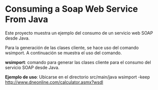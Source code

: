 # Consuming a Soap Web Service From Java

Este proyecto muestra un ejemplo del consumo de un servicio web SOAP desde Java. 

Para la generación de las clases cliente, se hace uso del comando wsimport. A continuación se muestra el uso del comando.

**wsimport**: comando para generar las clases cliente para el consumo del servicio SOAP desde Java.

**Ejemplo de uso**:
Ubicarse en el directorio src/main/java
wsimport -keep http://www.dneonline.com/calculator.asmx?wsdl
